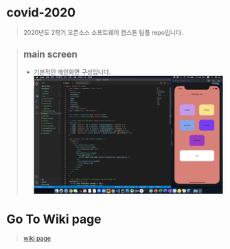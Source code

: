 # covid-2020

> 2020년도 2학기 오픈소스 소프트웨어 캡스톤 팀플 repo입니다.

> ## main screen
>
> - 기본적인 메인화면 구성입니다.
>   <img src="./image/programming/main.png">

# Go To Wiki page

> [wiki page](https://github.com/ChoiJunHwanzz/covid-2020/wiki)
